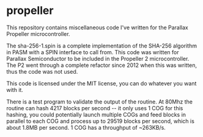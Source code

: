 # propeller

This repository contains miscellaneous code I've written for the Parallax Propeller microcontroller.

The sha-256-1.spin is a complete implementation of the SHA-256 algorithm in PASM with a SPIN interface to call from.
This code was written for Parallax Semiconductor to be included in the Propeller 2 microcontroller.  The P2 went through a complete refactor since 2012 when this was written, thus the code was not used.

This code is licensed under the MIT license, you can do whatever you want with it.

There is a test program to validate the output of the routine.  At 80Mhz the routine can hash 4217 blocks per second -- it only uses 1 COG for this hashing, you could potentially launch multiple COGs and feed blocks in parallel to each COG and process up  to 29519 blocks per second, which is about 1.8MB per second.  1 COG has a throughput of ~263KB/s.
